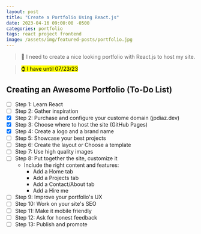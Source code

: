 ```yaml
---
layout: post
title: "Create a Portfolio Using React.js"
date: 2023-04-16 09:00:00 -0500
categories: portfolio
tags: react project frontend
image: /assets/img/featured-posts/portfolio.jpg
---
```


> 📌 I need to create a nice looking portfolio with React.js to host my site.

> <mark>⌚ I have until 07/23/23 </mark>

## Creating an Awesome Portfolio (To-Do List)

- [ ] Step 1: Learn React
- [ ] Step 2: Gather inspiration
- [x] Step 2: Purchase and configure your custome domain (jpdiaz.dev)
- [x] Step 3: Choose where to host the site (GitHub Pages)
- [x] Step 4: Create a logo and a brand name
- [ ] Step 5: Showcase your best projects
- [ ] Step 6: Create the layout or Choose a template
- [ ] Step 7: Use high quality images
- [ ] Step 8: Put together the site, customize it
  - Include the right content and features:
    - Add a Home tab
    - Add a Projects tab
    - Add a Contact/About tab
    - Add a Hire me
- [ ] Step 9: Improve your portfolio's UX
- [ ] Step 10: Work on your site's SEO
- [ ] Step 11: Make it mobile friendly
- [ ] Step 12: Ask for honest feedback
- [ ] Step 13: Publish and promote
